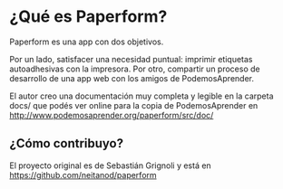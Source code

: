 # ¿Qué es Paperform?

Paperform es una app con dos objetivos.

Por un lado, satisfacer una necesidad puntual: imprimir etiquetas autoadhesivas con la impresora. Por otro, compartir un proceso de desarrollo de una app web con los amigos de PodemosAprender.

El autor creo una documentación muy completa y legible en la carpeta docs/ que podés ver online para la copia de PodemosAprender en http://www.podemosaprender.org/paperform/src/doc/

## ¿Cómo contribuyo?

El proyecto original es de Sebastián Grignoli y está en https://github.com/neitanod/paperform
